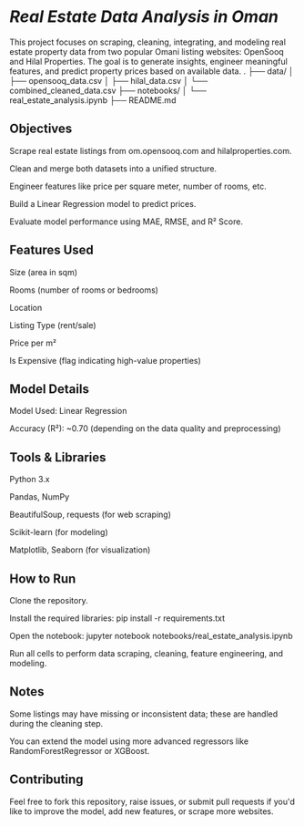 # *Real Estate Data Analysis in Oman*

This project focuses on scraping, cleaning, integrating, and modeling real estate property data from two popular Omani listing websites: OpenSooq and Hilal Properties. The goal is to generate insights, engineer meaningful features, and predict property prices based on available data.
.
├── data/
│   ├── opensooq_data.csv
│   ├── hilal_data.csv
│   └── combined_cleaned_data.csv
├── notebooks/
│   └── real_estate_analysis.ipynb
├── README.md

## Objectives
Scrape real estate listings from om.opensooq.com and hilalproperties.com.

Clean and merge both datasets into a unified structure.

Engineer features like price per square meter, number of rooms, etc.

Build a Linear Regression model to predict prices.

Evaluate model performance using MAE, RMSE, and R² Score.

## Features Used
Size (area in sqm)

Rooms (number of rooms or bedrooms)

Location

Listing Type (rent/sale)

Price per m²

Is Expensive (flag indicating high-value properties)

## Model Details
Model Used: Linear Regression

Accuracy (R²): ~0.70 (depending on the data quality and preprocessing)

## Tools & Libraries

Python 3.x

Pandas, NumPy

BeautifulSoup, requests (for web scraping)

Scikit-learn (for modeling)

Matplotlib, Seaborn (for visualization)

## How to Run
Clone the repository.

Install the required libraries:
pip install -r requirements.txt

Open the notebook:
jupyter notebook notebooks/real_estate_analysis.ipynb

Run all cells to perform data scraping, cleaning, feature engineering, and modeling.

## Notes
Some listings may have missing or inconsistent data; these are handled during the cleaning step.

You can extend the model using more advanced regressors like RandomForestRegressor or XGBoost.

## Contributing
Feel free to fork this repository, raise issues, or submit pull requests if you'd like to improve the model, add new features, or scrape more websites.







